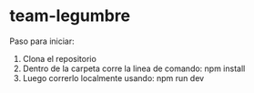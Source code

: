 # team-legumbre
Paso para iniciar:
1. Clona el repositorio
2. Dentro de la carpeta corre la linea de comando: npm install
3. Luego correrlo localmente usando: npm run dev
